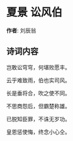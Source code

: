 # 夏景 讼风伯

**作者**: 刘辰翁

## 诗词内容

岂敢讼穹穹，何堪败愿丰。

云乎难致雨，伯也实司风。

长是垂将合，吹之使不同。

不思商怨后，但霸楚称雄。

已脱知臣罪，不诛无岁功。

皇恩惩使悔，终念小心仝。

